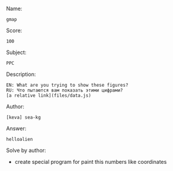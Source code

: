 Name:

	gmap

Score:

	100

Subject:
	
	PPC

Description:

	EN: What are you trying to show these figures?
	RU: Что пытаются вам показать этими цифрами?
	[a relative link](files/data.js)

Author:

	[keva] sea-kg

Answer:

	helloalien

Solve by author:

* create special program for paint this numbers like coordinates
